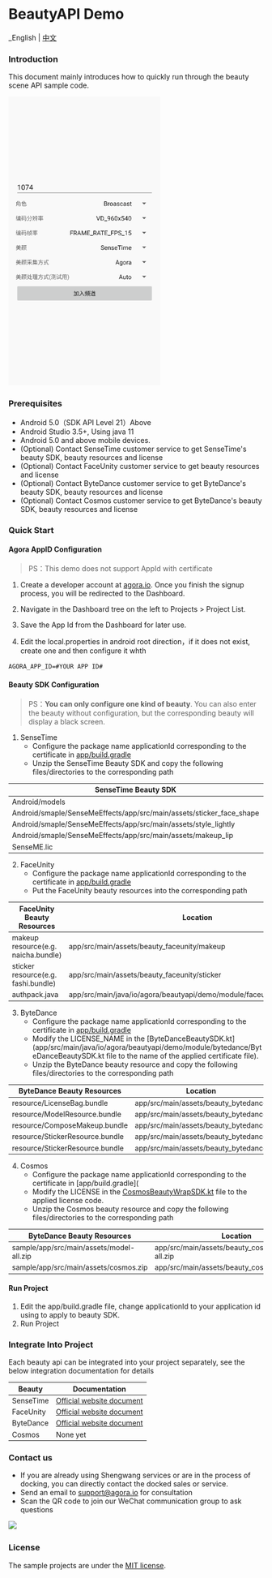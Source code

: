 # BeautyAPI Demo

_English | [中文](README.zh.md)

### Introduction

This document mainly introduces how to quickly run through the beauty scene API sample code.

<img src="imgs/app_page_launch.png" width="300" />

### Prerequisites

- Android 5.0（SDK API Level 21）Above
- Android Studio 3.5+, Using java 11
- Android 5.0 and above mobile devices.
- (Optional) Contact SenseTime customer service to get SenseTime's beauty SDK, beauty resources and license
- (Optional) Contact FaceUnity customer service to get beauty resources and license
- (Optional) Contact ByteDance customer service to get ByteDance's beauty SDK, beauty resources and license
- (Optional) Contact Cosmos customer service to get ByteDance's beauty SDK, beauty resources and license

### Quick Start
#### Agora AppID Configuration

> PS：This demo does not support AppId with certificate

1. Create a developer account at [agora.io](https://www.agora.io/en/). Once you finish the signup process, you will be redirected to the Dashboard.

2. Navigate in the Dashboard tree on the left to Projects > Project List.

3. Save the App Id from the Dashboard for later use.

4. Edit the local.properties in android root direction，if it does not exist, create one and then configure it whth

```xml
AGORA_APP_ID=#YOUR APP ID#
```

#### Beauty SDK Configuration

> PS：**You can only configure one kind of beauty**. You can also enter the beauty without configuration, but the corresponding beauty will display a black screen.

1. SenseTime
   - Configure the package name applicationId corresponding to the certificate in [app/build.gradle](app/build.gradle)
   - Unzip the SenseTime Beauty SDK and copy the following files/directories to the corresponding path

| SenseTime Beauty SDK                                                 | Location                                                 |
|----------------------------------------------------------------------|----------------------------------------------------------|
| Android/models                                                       | app/src/main/assets/beauty_sensetime/models              |
| Android/smaple/SenseMeEffects/app/src/main/assets/sticker_face_shape | app/src/main/assets/beauty_sensetime/sticker_face_shape  |
| Android/smaple/SenseMeEffects/app/src/main/assets/style_lightly      | app/src/main/assets/beauty_sensetime/style_lightly       |
| Android/smaple/SenseMeEffects/app/src/main/assets/makeup_lip         | app/src/main/assets/beauty_sensetime/makeup_lip          |
| SenseME.lic                                                          | app/src/main/assets/beauty_sensetime/license/SenseME.lic |

2. FaceUnity
   - Configure the package name applicationId corresponding to the certificate in [app/build.gradle](app/build.gradle)
   - Put the FaceUnity beauty resources into the corresponding path

| FaceUnity Beauty Resources          | Location                                                                  |
|-------------------------------------|---------------------------------------------------------------------------|
| makeup resource(e.g. naicha.bundle) | app/src/main/assets/beauty_faceunity/makeup                               |
| sticker resource(e.g. fashi.bundle) | app/src/main/assets/beauty_faceunity/sticker                              |
| authpack.java                       | app/src/main/java/io/agora/beautyapi/demo/module/faceunity/authpack.java  |

3. ByteDance
   - Configure the package name applicationId corresponding to the certificate in [app/build.gradle](app/build.gradle)
   - Modify the LICENSE_NAME in the [ByteDanceBeautySDK.kt](app/src/main/java/io/agora/beautyapi/demo/module/bytedance/ByteDanceBeautySDK.kt file to the name of the applied certificate file).
   - Unzip the ByteDance beauty resource and copy the following files/directories to the corresponding path

| ByteDance Beauty Resources      | Location                             |
|---------------------------------|--------------------------------------|
| resource/LicenseBag.bundle      | app/src/main/assets/beauty_bytedance |
| resource/ModelResource.bundle   | app/src/main/assets/beauty_bytedance |
| resource/ComposeMakeup.bundle   | app/src/main/assets/beauty_bytedance |
| resource/StickerResource.bundle | app/src/main/assets/beauty_bytedance |
| resource/StickerResource.bundle | app/src/main/assets/beauty_bytedance |

4. Cosmos
   - Configure the package name applicationId corresponding to the certificate in [app/build.gradle](
   - Modify the LICENSE in the [CosmosBeautyWrapSDK.kt](app/src/main/java/io/agora/beautyapi/demo/module/cosmos/CosmosBeautyWrapSDK.kt) file to the applied license code.
   - Unzip the Cosmos beauty resource and copy the following files/directories to the corresponding path

| ByteDance Beauty Resources                | Location                                         |
|-------------------------------------------|--------------------------------------------------|
| sample/app/src/main/assets/model-all.zip  | app/src/main/assets/beauty_cosmos/model-all.zip  |
| sample/app/src/main/assets/cosmos.zip     | app/src/main/assets/beauty_cosmos/cosmos.zip     |



#### Run Project

1. Edit the app/build.gradle file, change applicationId to your application id using to apply to beauty SDK.
2. Run Project


### Integrate Into Project

Each beauty api can be integrated into your project separately, see the below integration documentation for details

| Beauty    | Documentation                                                |
| --------- | ------------------------------------------------------------ |
| SenseTime | [Official website document](https://doc.shengwang.cn/doc/showroom/android/advanced-features/beauty/sensetime/integrate) |
| FaceUnity | [Official website document](https://doc.shengwang.cn/doc/showroom/android/advanced-features/beauty/faceunity/integrate) |
| ByteDance | [Official website document](https://doc.shengwang.cn/doc/showroom/android/advanced-features/beauty/bytedance/integrate) |
| Cosmos    | None yet                                                     |

### Contact us

- If you are already using Shengwang services or are in the process of docking, you can directly contact the docked sales or service.
- Send an email to [support@agora.io](mailto:support@agora.io) for consultation
- Scan the QR code to join our WeChat communication group to ask questions

![](https://download.agora.io/demo/release/SDHY_QA.jpg)

### License

The sample projects are under the [MIT license](../LICENSE).


